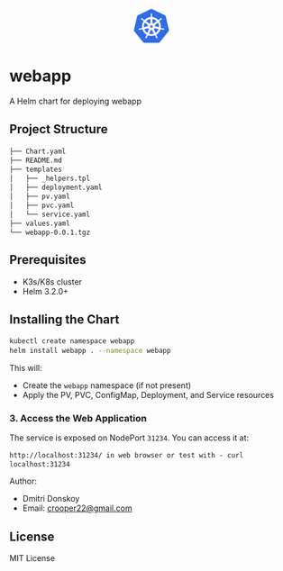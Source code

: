 
<p align="center">
    <img src="https://raw.githubusercontent.com/kubernetes/kubernetes/master/logo/logo.png" alt="Kubernetes" height="60">
</p>

# webapp

A Helm chart for deploying webapp

## Project Structure
```
├── Chart.yaml
├── README.md
├── templates
│   ├── _helpers.tpl
│   ├── deployment.yaml
│   ├── pv.yaml
│   ├── pvc.yaml
│   └── service.yaml
├── values.yaml
└── webapp-0.0.1.tgz
```

## Prerequisites

- K3s/K8s cluster
- Helm 3.2.0+

## Installing the Chart

```bash
kubectl create namespace webapp
helm install webapp . --namespace webapp
```

This will:
- Create the `webapp` namespace (if not present)
- Apply the PV, PVC, ConfigMap, Deployment, and Service resources 

### 3. Access the Web Application

The service is exposed on NodePort `31234`. You can access it at:

```
http://localhost:31234/ in web browser or test with - curl localhost:31234
```

Author:
- Dmitri Donskoy
- Email: crooper22@gmail.com

## License

MIT License